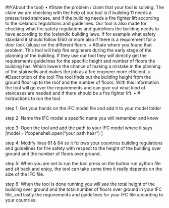 ##{About the tool} 
•	#State the problem / claim that your tool is solving.
The claim we are checking with the help of our tool is if building 11 needs a pressurized staircase, and if the building needs a fire fighter lift according to the Icelandic regulations and guidelines.
Our tool is also made for checking what fire safety regulations and guidelines the building needs to have according to the Icelandic building laws. If for example what safety standard it should follow EI60 or more also if there is a requirement for a door lock (sluss) on the different floors. 
•	#State where you found that problem.
This tool will help fire engineers during the early stage of the planning of the building. If they use our tool they will directly get the requirements guidelines for the specific height and number of floors the building has. Which lowers the chance of making a mistake in the planning of the stairwells and makes the job as a fire engineer more efficient. 
•	#Description of the tool
The tool finds out the building height from the ground floor up to the roof and the number of floors. With this information the tool will go over the requirements and can give out what kind of staircases are needed and if there should be a fire fighter lift.
•	# Instructions to run the tool.

step 1: Get your hands on the IFC model file and add it to your model folder

step 2: Name the IFC model a specific name you will remember and know 

step 3:  Open the tool and add the path to your IFC model where it says [model = ifcopenshell.open(“your path hear”) ]

step 4: Modify lines 61 & 64 so it follows your countries building regulations and guidelines for fire safety with respect to the height of the building over ground and the number of floors over ground. 

step 5: When you are set to run the tool press on the button run python file and sit back and enjoy, the tool can take some time it really depends on the size of the IFC file. 

step 6: When the tool is done running you will see the total height of the building over ground and the total number of floors over ground in your IFC file, and lastly the requirements and guidelines for your IFC file according to your countries. 

